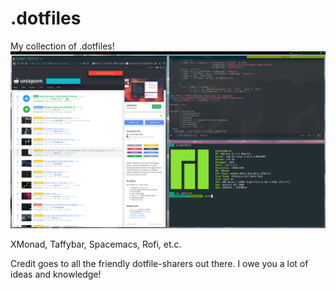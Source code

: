 # .dotfiles
My collection of .dotfiles!
![screenshot](./desktop.png)

XMonad, Taffybar, Spacemacs, Rofi, et.c.

Credit goes to all the friendly dotfile-sharers out there.
I owe you a lot of ideas and knowledge!
